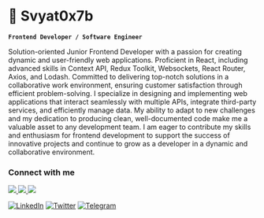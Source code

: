 # 🦊 Svyat0x7b

**`Frontend Developer / Software Engineer`**

Solution-oriented Junior Frontend Developer with a passion for creating dynamic and user-friendly web applications. Proficient in React, including advanced skills in Context API, Redux Toolkit, Websockets, React Router, Axios, and Lodash. Committed to delivering top-notch solutions in a collaborative work environment, ensuring customer satisfaction through efficient problem-solving. I specialize in designing and implementing web applications that interact seamlessly with multiple APIs, integrate third-party services, and efficiently manage data. My ability to adapt to new challenges and my dedication to producing clean, well-documented code make me a valuable asset to any development team. I am eager to contribute my skills and enthusiasm for frontend development to support the success of innovative projects and continue to grow as a developer in a
dynamic and collaborative environment.

### Connect with me
<p align='left'>
  <a href='https://www.linkedin.com/in/svyatoslav-tsykaliuk-058785292/'>
    <img src='https://img.shields.io/badge/LinkedIn-Profile-blue?style=flat-square&logo=linkedin'/>
  </a>
  <a href='https://www.instagram.com/nikocious_svyat/'>
    <img src='https://img.shields.io/badge/Instagram-Profile-blue?style=flat-square&logo=instagram'/>
  </a>
  <a href='https://t.me/Svyat3301/'>
    <img src='https://img.shields.io/badge/Telegram-Chat-blue?style=flat-square&logo=telegram'/>
  </a>
</p>

[![LinkedIn](https://img.shields.io/badge/LinkedIn-Profile-blue?style=flat-square&logo=linkedin)](https://www.linkedin.com/in/yourusername/)
[![Twitter](https://img.shields.io/badge/Twitter-Profile-blue?style=flat-square&logo=twitter)](https://twitter.com/yourusername/)
[![Telegram](https://img.shields.io/badge/Telegram-Chat-blue?style=flat-square&logo=telegram)](https://t.me/yourusername/)



